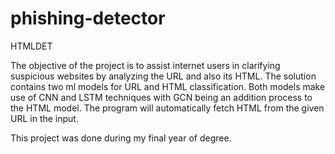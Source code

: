 # phishing-detector

HTMLDET

The objective of the project is to assist internet users in clarifying suspicious websites by analyzing the URL and also its HTML. The solution contains two ml models for URL and HTML classification. Both models make use of CNN and LSTM techniques with GCN being an addition process to the HTML model. The program will automatically fetch HTML from the given URL in the input.

This project was done during my final year of degree.
